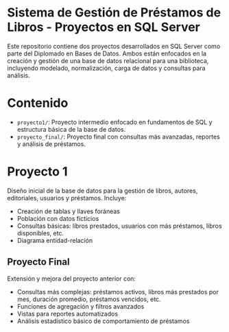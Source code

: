 # Sistema de Gestión de Préstamos de Libros - Proyectos en SQL Server
Este repositorio contiene dos proyectos desarrollados en SQL Server como parte del Diplomado en Bases de Datos. Ambos están enfocados en la creación y gestión de una base de datos relacional para una biblioteca, incluyendo modelado, normalización, carga de datos y consultas para análisis.

# Contenido
- `proyecto1/`: Proyecto intermedio enfocado en fundamentos de SQL y estructura básica de la base de datos.
- `proyecto_final/`: Proyecto final con consultas más avanzadas, reportes y análisis de préstamos.

# Proyecto 1
Diseño inicial de la base de datos para la gestión de libros, autores, editoriales, usuarios y préstamos. Incluye:
- Creación de tablas y llaves foráneas
- Población con datos ficticios
- Consultas básicas: libros prestados, usuarios con más préstamos, libros disponibles, etc.
- Diagrama entidad-relación

## Proyecto Final
Extensión y mejora del proyecto anterior con:
- Consultas más complejas: préstamos activos, libros más prestados por mes, duración promedio, préstamos vencidos, etc.
- Funciones de agregación y filtros avanzados
- Vistas para reportes automatizados
- Análisis estadístico básico de comportamiento de préstamos

